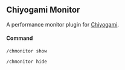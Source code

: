 ## Chiyogami Monitor

A performance monitor plugin for [Chiyogami](https://github.com/Be4rJP/Chiyogami).


#### Command
```
/chmonitor show
```
```
/chmonitor hide
```